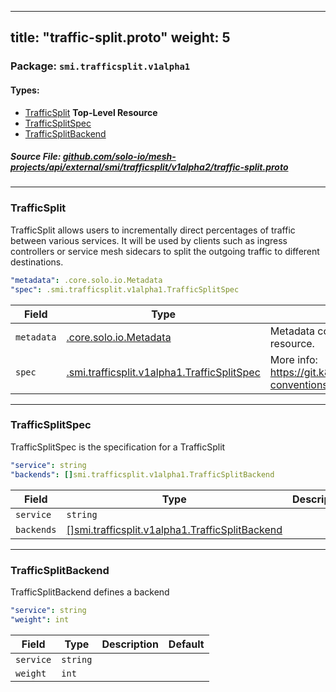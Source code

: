 
---
title: "traffic-split.proto"
weight: 5
---

<!-- Code generated by solo-kit. DO NOT EDIT. -->


### Package: `smi.trafficsplit.v1alpha1` 
#### Types:


- [TrafficSplit](#trafficsplit) **Top-Level Resource**
- [TrafficSplitSpec](#trafficsplitspec)
- [TrafficSplitBackend](#trafficsplitbackend)
  



##### Source File: [github.com/solo-io/mesh-projects/api/external/smi/trafficsplit/v1alpha2/traffic-split.proto](https://github.com/solo-io/mesh-projects/blob/master/api/external/smi/trafficsplit/v1alpha2/traffic-split.proto)





---
### TrafficSplit

 
TrafficSplit allows users to incrementally direct percentages of traffic
between various services. It will be used by clients such as ingress
controllers or service mesh sidecars to split the outgoing traffic to
different destinations.

```yaml
"metadata": .core.solo.io.Metadata
"spec": .smi.trafficsplit.v1alpha1.TrafficSplitSpec

```

| Field | Type | Description | Default |
| ----- | ---- | ----------- |----------- | 
| `metadata` | [.core.solo.io.Metadata](../../../../../../../solo-kit/api/v1/metadata.proto.sk/#metadata) | Metadata contains the object metadata for this resource. |  |
| `spec` | [.smi.trafficsplit.v1alpha1.TrafficSplitSpec](../traffic-split.proto.sk/#trafficsplitspec) | More info: https://git.k8s.io/community/contributors/devel/api-conventions.md#spec-and-status +optional. |  |




---
### TrafficSplitSpec

 
TrafficSplitSpec is the specification for a TrafficSplit

```yaml
"service": string
"backends": []smi.trafficsplit.v1alpha1.TrafficSplitBackend

```

| Field | Type | Description | Default |
| ----- | ---- | ----------- |----------- | 
| `service` | `string` |  |  |
| `backends` | [[]smi.trafficsplit.v1alpha1.TrafficSplitBackend](../traffic-split.proto.sk/#trafficsplitbackend) |  |  |




---
### TrafficSplitBackend

 
TrafficSplitBackend defines a backend

```yaml
"service": string
"weight": int

```

| Field | Type | Description | Default |
| ----- | ---- | ----------- |----------- | 
| `service` | `string` |  |  |
| `weight` | `int` |  |  |





<!-- Start of HubSpot Embed Code -->
<script type="text/javascript" id="hs-script-loader" async defer src="//js.hs-scripts.com/5130874.js"></script>
<!-- End of HubSpot Embed Code -->
